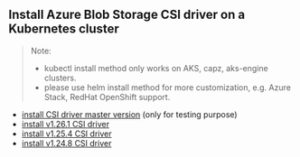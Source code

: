 ## Install Azure Blob Storage CSI driver on a Kubernetes cluster
> Note: 
>  - kubectl install method only works on AKS, capz, aks-engine clusters.
>  - please use helm install method for more customization, e.g. Azure Stack, RedHat OpenShift support.
> 
 - [install CSI driver master version](./install-csi-driver-master.md) (only for testing purpose)
 - [install v1.26.1 CSI driver](./install-csi-driver-v1.26.1.md)
 - [install v1.25.4 CSI driver](./install-csi-driver-v1.25.4.md)
 - [install v1.24.8 CSI driver](./install-csi-driver-v1.24.8.md)
